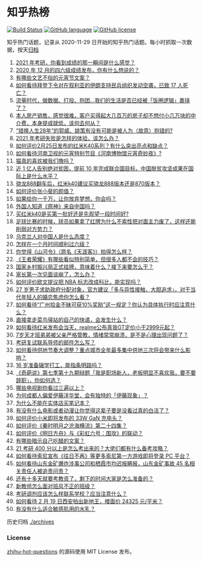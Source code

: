 # 知乎热榜
[![Build Status](https://github.com/ToWeLong/zhihu-hot-questions/workflows/CI/badge.svg)](https://github.com/ToWeLong/zhihu-hot-questions/actions)
[![GitHub language](https://img.shields.io/badge/language-golang-orange.svg)](https://golang.org/)
[![GitHub license](https://img.shields.io/github/license/ToWeLong/zhihu-hot-questions)](https://github.com/ToWeLong/zhihu-hot-questions/blob/main/LICENSE)

知乎热门话题，记录从 2020-11-29 日开始的知乎热门话题。每小时抓取一次数据，按天[归档](./archives)

<!-- BEGIN -->

1. [2021 年考研，你看到成绩的那一瞬间是什么感觉？](https://www.zhihu.com/question/445936744)
1. [2020 年 12 月的四六级成绩发布，你有什么想说的？](https://www.zhihu.com/question/446280245)
1. [有哪些文艺不俗的元宵节文案？](https://www.zhihu.com/question/446277714)
1. [如何看待拜登下令对在叙利亚的伊朗支持民兵组织发动空袭，已致 17 人死亡？](https://www.zhihu.com/question/446432716)
1. [流量时代，做数据、打投、抱团...我们的生活是否已经被「饭圈逻辑」裹挟了？](https://www.zhihu.com/question/446294551)
1. [本人房产销售，感觉很难，客户买得起大几百万的房子却不想付小几万块的中介费，本身提成就低，该何去何从？](https://www.zhihu.com/question/346148770)
1. [“错换人生28年”的郭威、姚策有没有可能是被人为（故意）抱错的?](https://www.zhihu.com/question/441664938)
1. [2021 年考研失败是怎样的体验，该怎么办？](https://www.zhihu.com/question/435099779)
1. [如何评价2月25日发布的红米K40系列？有什么突出亮点和缺点？](https://www.zhihu.com/question/446352144)
1. [如何看待河南卫视的元宵特别节目《河南博物馆元宵奇妙夜》?](https://www.zhihu.com/question/446361370)
1. [猫真的喜欢被我们撸吗？](https://www.zhihu.com/question/440445649)
1. [近 1 亿人告别绝对贫困，提前 10 年完成联合国目标，中国脱贫攻坚成果在国际上是什么水平？](https://www.zhihu.com/question/446264543)
1. [骁龙888翻车后，红米k40建议买骁龙888版本还是870版本？](https://www.zhihu.com/question/441927338)
1. [如何评价张小斐的颜值？](https://www.zhihu.com/question/368707214)
1. [如果给你一千万，让你放弃梦想，你会吗？](https://www.zhihu.com/question/443957105)
1. [外国人知道《原神》来自中国吗？](https://www.zhihu.com/question/445523775)
1. [买红米k40是买第一批好还是先观望一段时间好?](https://www.zhihu.com/question/445303926)
1. [足球比赛的时候，球员如果拿了红牌为什么不索性把对面主力废了，这样还能削弱对方势力？](https://www.zhihu.com/question/441157415)
1. [乌克兰人对中国人是什么态度？](https://www.zhihu.com/question/358915781)
1. [怎样在一个月时间顺利过六级？](https://www.zhihu.com/question/30033713)
1. [你觉得《山河令》（原名《天涯客》）拍得怎么样？](https://www.zhihu.com/question/445781781)
1. [《王者荣耀》有哪些看似特别简单，但很多人都不会的技巧？](https://www.zhihu.com/question/446136518)
1. [国家乡村振兴局正式挂牌，意味着什么？接下来要怎么干？](https://www.zhihu.com/question/446321096)
1. [家长第一次见面谈崩了，怎么办？](https://www.zhihu.com/question/434180994)
1. [如何评价欧文提议把 NBA 标志改成科比，能实现吗？](https://www.zhihu.com/question/446240858)
1. [27 岁男子求助政府分配对象，官方建议「多与异性接触，大胆追求」，对于当代年轻人的婚恋焦虑你怎么看？](https://www.zhihu.com/question/446086372)
1. [如何看待“广州拾金不昧可获10%奖励”这一规定？你认为具体执行时应注意什么？](https://www.zhihu.com/question/446298044)
1. [直接拿走菜鸟驿站的自己的快递，会发生什么？](https://www.zhihu.com/question/268856763)
1. [如何看待红米发布会当天，realme公布真我GT定价小于2999元起？](https://www.zhihu.com/question/446258630)
1. [7岁天才班弟弟被父亲严格管教，情绪常常崩溃，是不是心理出现问题了？](https://www.zhihu.com/question/364570362)
1. [考研复试联系导师的邮件怎么写？](https://www.zhihu.com/question/371545287)
1. [如何看待供地节奏大调整？重点城市全年最多集中供地三次将会带来什么影响？](https://www.zhihu.com/question/446273178)
1. [16 岁准备辍学打工，能指条明路吗？](https://www.zhihu.com/question/445808639)
1. [《奇葩说》第七季第十九期辩题「我是职场新人，老板明显不喜欢我，要不要辞职」，你如何选？](https://www.zhihu.com/question/446270014)
1. [哪些电视剧你看过三遍以上？](https://www.zhihu.com/question/443634531)
1. [为何成都人偏爱伊藤洋华堂，会有独特的「伊藤现象」？](https://www.zhihu.com/question/428573088)
1. [为什么不能在实体店买笔记本？](https://www.zhihu.com/question/434240943)
1. [有没有什么电影或者动漫让你觉得这辈子要是没看过真的白活了？](https://www.zhihu.com/question/431551442)
1. [如何评价小米即将发布的 33W GaN 充电头？](https://www.zhihu.com/question/445984125)
1. [如何评价《秦时明月之沧海横流》第二十四集？](https://www.zhihu.com/question/442810441)
1. [如何评价《明日方舟》与《彩虹六号：围攻》的联动？](https://www.zhihu.com/question/427338391)
1. [有哪些暗示自己吃醋的文案？](https://www.zhihu.com/question/445457934)
1. [21 考研 400 分以上是怎么考出来的？大佬们都有什么备考攻略？](https://www.zhihu.com/question/446332091)
1. [如何看待索尼宣布《往日不再》等更多索尼第一方游戏即将登录 PC 平台？](https://www.zhihu.com/question/446032533)
1. [如何看待山东金矿爆炸涉事公司和栖霞市均迟报瞒报，山东金矿事故 45 名相关责任人被追责问责？](https://www.zhihu.com/question/445955690)
1. [还有十多天就要考教资了，剩下的时间大家是怎么准备的？](https://www.zhihu.com/question/425784055)
1. [新教师怎么面对班风不正的班级？](https://www.zhihu.com/question/440078539)
1. [考研调剂应该怎么样联系学校？应当注意什么？](https://www.zhihu.com/question/22789920)
1. [如何看待 2 月 19 日西安拍出新地王，楼面价 24325 元/平米？](https://www.zhihu.com/question/445414145)
1. [有没有什么适合敏感肌用的水乳？](https://www.zhihu.com/question/293982605)

<!-- END -->

历史归档 [./archives](./archives)


### License
[zhihu-hot-questions](https://github.com/towelong/zhihu-hot-questions) 的源码使用 MIT License 发布。